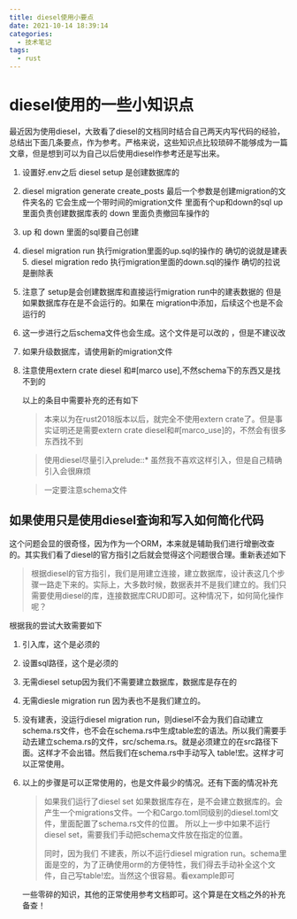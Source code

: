 ```yaml
---
title: diesel使用小要点
date: 2021-10-14 18:39:14
categories:
  - 技术笔记
tags:
  - rust
---
```


# diesel使用的一些小知识点

最近因为使用diesel，大致看了diesel的文档同时结合自己两天内写代码的经验，总结出下面几条要点，作为参考。严格来说，这些知识点比较琐碎不能够成为一篇文章，但是想到可以为自己以后使用diesel作参考还是写出来。

1. 设置好.env之后 diesel setup   是创建数据库的 

2. diesel migration generate create_posts   最后一个参数是创建migration的文件夹名的 它会生成一个带时间的migration文件  里面有个up和down的sql up 里面负责创建数据库表的  down 里面负责撤回车操作的 

3. up 和 down 里面的sql要自己创建 

4. diesel migration run  执行migration里面的up.sql的操作的 确切的说就是建表 5. diesel migration redo 执行migration里面的down.sql的操作 确切的拉说是删除表 

5. 注意了 setup是会创建数据库和直接运行migration run中的建表数据的 但是如果数据库存在是不会运行的。如果在  migration中添加，后续这个也是不会运行的 

6. 这一步进行之后schema文件也会生成。这个文件是可以改的 ，但是不建议改 

7. 如果升级数据库，请使用新的migration文件 

8. 注意使用extern crate diesel 和#[marco use],不然schema下的东西又是找不到的

	以上的条目中需要补充的还有如下

	> 本来以为在rust2018版本以后，就完全不使用extern crate了。但是事实证明还是需要extern crate diesel和#[marco_use]的，不然会有很多东西找不到

	> 使用diesel尽量引入prelude::*  虽然我不喜欢这样引入，但是自己精确引入会很麻烦

	> 一定要注意schema文件

## 如果使用只是使用diesel查询和写入如何简化代码

这个问题会显的很奇怪，因为作为一个ORM，本来就是辅助我们进行增删改查的。其实我们看了diesel的官方指引之后就会觉得这个问题很合理。重新表述如下

> 根据diesel的官方指引，我们是用建立连接，建立数据库，设计表这几个步骤一路走下来的。实际上，大多数时候，数据表并不是我们建立的。我们只需要使用diesel的库，连接数据库CRUD即可。这种情况下，如何简化操作呢？

根据我的尝试大致需要如下

1. 引入库，这个是必须的

2. 设置sql路径，这个是必须的

3. 无需diesel setup因为我们不需要建立数据库，数据库是存在的

4. 无需diesle migration run 因为表也不是我们建立的。

5. 没有建表，没运行diesel migration run，则diesel不会为我们自动建立schema.rs文件，也不会在schema.rs中生成table宏的语法。所以我们需要手动去建立schema.rs的文件，src/schema.rs。就是必须建立的在src路径下面。这样才不会出错。然后我们在schema.rs中手动写入 table!宏。这样才可以正常使用。

6. 以上的步骤是可以正常使用的，也是文件最少的情况。还有下面的情况补充

	> 如果我们运行了diesel set 如果数据库存在，是不会建立数据库的。会产生一个migrations文件。一个和Cargo.toml同级别的diesel.toml文件，里面配置了schema.rs文件的位置。  所以上一步中如果不运行diesel set，需要我们手动把schema文件放在指定的位置。
	>
	> 同时，因为我们 不建表，所以不运行diesel migration run。schema里面是空的，为了正确使用orm的方便特性，我们得去手动补全这个文件，自己写table!宏。当然这个很容易。看example即可

	一些零碎的知识，其他的正常使用参考文档即可。这个算是在文档之外的补充备查！